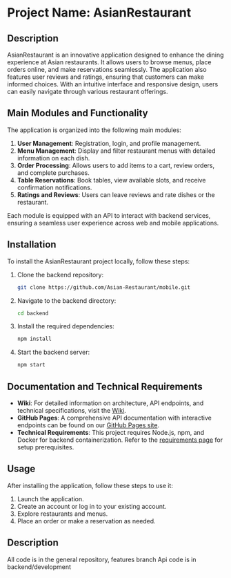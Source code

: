 # Project Name: AsianRestaurant

## Description
AsianRestaurant is an innovative application designed to enhance the dining experience at Asian restaurants. It allows users to browse menus, place orders online, and make reservations seamlessly. The application also features user reviews and ratings, ensuring that customers can make informed choices. With an intuitive interface and responsive design, users can easily navigate through various restaurant offerings.

## Main Modules and Functionality
The application is organized into the following main modules:
1. **User Management**: Registration, login, and profile management.
2. **Menu Management**: Display and filter restaurant menus with detailed information on each dish.
3. **Order Processing**: Allows users to add items to a cart, review orders, and complete purchases.
4. **Table Reservations**: Book tables, view available slots, and receive confirmation notifications.
5. **Ratings and Reviews**: Users can leave reviews and rate dishes or the restaurant.

Each module is equipped with an API to interact with backend services, ensuring a seamless user experience across web and mobile applications.

## Installation

To install the AsianRestaurant project locally, follow these steps:

1. Clone the backend repository:
   ```bash
   git clone https://github.com/Asian-Restaurant/mobile.git
   ```
2. Navigate to the backend directory:
   ```bash
   cd backend
   ```
3. Install the required dependencies:
   ```bash
   npm install
   ```
4. Start the backend server:
   ```bash
   npm start
   ```

## Documentation and Technical Requirements
- **Wiki**: For detailed information on architecture, API endpoints, and technical specifications, visit the [Wiki](https://github.com/Asian-Restaurant/general/wiki).
- **GitHub Pages**: A comprehensive API documentation with interactive endpoints can be found on our [GitHub Pages site](https://asian-restaurant.github.io/general).
- **Technical Requirements**: This project requires Node.js, npm, and Docker for backend containerization. Refer to the [requirements page](https://github.com/Asian-Restaurant/general/wiki/Requirements) for setup prerequisites.

## Usage
After installing the application, follow these steps to use it:
1. Launch the application.
2. Create an account or log in to your existing account.
3. Explore restaurants and menus.
4. Place an order or make a reservation as needed.

## Description
All code is in the general repository, features branch
Api code is in backend/development
